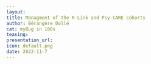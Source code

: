 ```yaml
---
layout:
title: Managment of the R-Link and Psy-CARE cohorts
author: Bérangère Dollé
cat: myBug in 180s
teasing: 
presentation_url: 
icon: default.png
date: 2022-11-7
---
```

